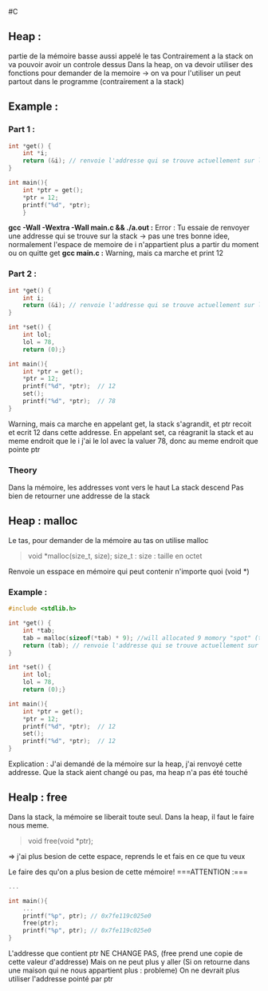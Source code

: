 #C

## Heap :
partie de la mémoire basse 
aussi appelé le tas 
Contrairement a la stack on va pouvoir avoir un controle dessus
Dans la heap, on va devoir utiliser des fonctions pour demander de la memoire -> on va pour l'utiliser un peut partout dans le programme (contrairement a la stack)

## Example :
### Part 1 :
```C:main.c
int *get() {
	int *i;
	return (&i); // renvoie l'addresse qui se trouve actuellement sur la stack
}

int main(){
	int *ptr = get();
	*ptr = 12;
	printf("%d", *ptr); 
	}
```
**gcc -Wall -Wextra -Wall main.c && ./a.out :** 
Error : Tu essaie de renvoyer une addresse qui se trouve sur la stack  -> pas une tres bonne idee, normalement l'espace de memoire de i n'appartient plus a partir du moment ou on quitte get
**gcc main.c :**
Warning, mais ca marche et print 12
### Part 2 :
```C:main.c
int *get() {
	int i;
	return (&i); // renvoie l'addresse qui se trouve actuellement sur la stack
}

int *set() {
	int lol;
	lol = 78,
	return (0);}

int main(){
	int *ptr = get();
	*ptr = 12;
	printf("%d", *ptr);  // 12
	set();
	printf("%d", *ptr);  // 78
}
```
Warning, mais ca marche
en appelant get, la stack s'agrandit, et ptr recoit et ecrit 12 dans cette addresse.
En appelant set, ca réagranit la stack et au meme endroit que le i j'ai le lol avec la valuer 78, donc au meme endroit que pointe ptr

### Theory
Dans la mémoire, les addresses vont vers le haut
La stack descend 
Pas bien de retourner une addresse de la stack

## Heap : malloc
Le tas, pour demander de la mémoire au tas on utilise malloc
>void \*malloc(size_t, size); 
>size_t :
>size : taille en octet  

Renvoie un esspace en mémoire qui peut contenir n'importe quoi (void \*)

### Example :
```C
#include <stdlib.h>

int *get() {
	int *tab;
	tab = malloc(sizeof(*tab) * 9); //will allocated 9 momory "spot" (that are the size of a tab object)
	return (tab); // renvoie l'addresse qui se trouve actuellement sur la stack
}

int *set() {
	int lol;
	lol = 78,
	return (0);}

int main(){
	int *ptr = get();
	*ptr = 12;
	printf("%d", *ptr);  // 12
	set();
	printf("%d", *ptr);  // 12
}
```
Explication : J'ai demandé de la mémoire sur la heap, j'ai renvoyé cette addresse.
Que la stack aient changé ou pas, ma heap n'a pas été touché

## Healp : free
Dans la stack, la mémoire se liberait toute seul.
Dans la heap, il faut le faire nous meme.
>void free(void *ptr);

=> j'ai plus besion de cette espace, reprends le et fais en ce que tu veux

Le faire des qu'on a plus besion de cette mémoire!
===ATTENTION :=== 
```C
...

int main(){
	...
	printf("%p", ptr); // 0x7fe119c025e0
	free(ptr);
	printf("%p", ptr); // 0x7fe119c025e0
}
```
L'addresse que contient ptr NE CHANGE PAS, (free prend une copie de cette valeur d'addresse)
Mais on ne peut plus y aller (Si on retourne dans une maison qui ne nous appartient plus : probleme)
On ne devrait plus utiliser l'addresse pointé par ptr 
